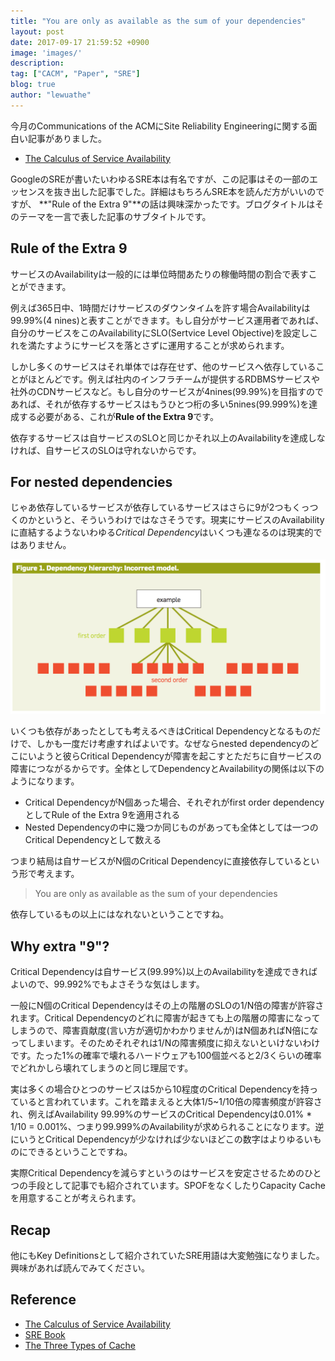 ```yaml
---
title: "You are only as available as the sum of your dependencies"
layout: post
date: 2017-09-17 21:59:52 +0900
image: 'images/'
description:
tag: ["CACM", "Paper", "SRE"]
blog: true
author: "lewuathe"
---
```


今月のCommunications of the ACMにSite Reliability Engineeringに関する面白い記事がありました。

* [The Calculus of Service Availability](https://cacm.acm.org/magazines/2017/9/220426-the-calculus-of-service-availability/fulltext)

GoogleのSREが書いたいわゆるSRE本は有名ですが、この記事はその一部のエッセンスを抜き出した記事でした。詳細はもちろんSRE本を読んだ方がいいのですが、 **"Rule of the Extra 9"**の話は興味深かったです。ブログタイトルはそのテーマを一言で表した記事のサブタイトルです。

## Rule of the Extra 9

サービスのAvailabilityは一般的には単位時間あたりの稼働時間の割合で表すことができます。

例えば365日中、1時間だけサービスのダウンタイムを許す場合Availabilityは99.99%(4 nines)と表すことができます。もし自分がサービス運用者であれば、自分のサービスをこのAvailabilityにSLO(Sertvice Level Objective)を設定しこれを満たすようにサービスを落とさずに運用することが求められます。

しかし多くのサービスはそれ単体では存在せず、他のサービスへ依存していることがほとんどです。例えば社内のインフラチームが提供するRDBMSサービスや社外のCDNサービスなど。もし自分のサービスが4nines(99.99%)を目指すのであれば、それが依存するサービスはもうひとつ桁の多い5nines(99.999%)を達成する必要がある、これが**Rule of the Extra 9**です。

依存するサービスは自サービスのSLOと同じかそれ以上のAvailabilityを達成しなければ、自サービスのSLOは守れないからです。

## For nested dependencies

じゃあ依存しているサービスが依存しているサービスはさらに9が2つもくっつくのかというと、そういうわけではなさそうです。現実にサービスのAvailabilityに直結するようないわゆる*Critical Dependency*はいくつも連なるのは現実的ではありません。

![incorrect](images/posts/2017-09-17-you-are-only-as-available-as-the-sum-of-your-dependencies/incorrect.png)

いくつも依存があったとしても考えるべきはCritical Dependencyとなるものだけで、しかも一度だけ考慮すればよいです。なぜならnested dependencyのどこにいようと彼らCritical Dependencyが障害を起こすとただちに自サービスの障害につながるからです。全体としてDependencyとAvailabilityの関係は以下のようになります。

* Critical DependencyがN個あった場合、それぞれがfirst order dependencyとしてRule of the Extra 9を適用される
* Nested Dependencyの中に幾つか同じものがあっても全体としては一つのCritical Dependencyとして数える

つまり結局は自サービスがN個のCritical Dependencyに直接依存しているという形で考えます。

> You are only as available as the sum of your dependencies

依存しているもの以上にはなれないということですね。

## Why extra "9"?

Critical Dependencyは自サービス(99.99%)以上のAvailabilityを達成できればよいので、99.992%でもよさそうな気はします。

一般にN個のCritical Dependencyはその上の階層のSLOの1/N倍の障害が許容されます。Critical Dependencyのどれに障害が起きても上の階層の障害になってしまうので、障害貢献度(言い方が適切かわかりませんが)はN個あればN倍になってしまいます。そのためそれぞれは1/Nの障害頻度に抑えないといけないわけです。たった1%の確率で壊れるハードウェアも100個並べると2/3くらいの確率でどれかしら壊れてしまうのと同じ理屈です。

実は多くの場合ひとつのサービスは5から10程度のCritical Dependencyを持っていると言われています。これを踏まえると大体1/5~1/10倍の障害頻度が許容され、例えばAvailability 99.99%のサービスのCritical Dependencyは0.01% * 1/10 = 0.001%、つまり99.999%のAvailabilityが求められることになります。逆にいうとCritical Dependencyが少なければ少ないほどこの数字はよりゆるいものにできるということですね。

実際Critical Dependencyを減らすというのはサービスを安定させるためのひとつの手段として記事でも紹介されています。SPOFをなくしたりCapacity Cacheを用意することが考えられます。

## Recap

他にもKey Definitionsとして紹介されていたSRE用語は大変勉強になりました。興味があれば読んでみてください。

## Reference

* [The Calculus of Service Availability](https://cacm.acm.org/magazines/2017/9/220426-the-calculus-of-service-availability/fulltext)
* [SRE Book](https://landing.google.com/sre/book.html)
* [The Three Types of Cache](https://www.robustperception.io/the-three-types-of-cache/)








